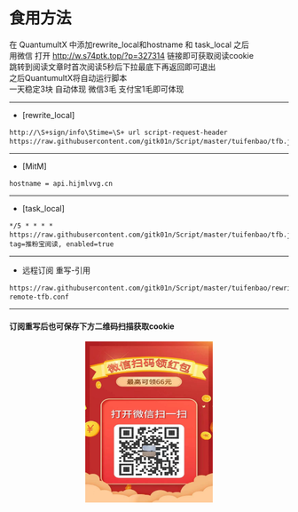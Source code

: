 # 食用方法
在 QuantumultX 中添加rewrite_local和hostname 和 task_local 之后  
用微信 打开 http://w.s74ptk.top/?p=327314 链接即可获取阅读cookie  
跳转到阅读文章时首次阅读5秒后下拉最底下再返回即可退出  
之后QuantumultX将自动运行脚本  
一天稳定3块 自动体现 微信3毛 支付宝1毛即可体现  
***
* [rewrite_local]
``````
http://\S+sign/info\Stime=\S+ url script-request-header https://raw.githubusercontent.com/gitk01n/Script/master/tuifenbao/tfb.js
``````
***
* [MitM]
``````
hostname = api.hijmlvvg.cn
``````
***
* [task_local]
``````
*/5 * * * * https://raw.githubusercontent.com/gitk01n/Script/master/tuifenbao/tfb.js, tag=推粉宝阅读, enabled=true 
``````
***
* 远程订阅 重写-引用
``````
https://raw.githubusercontent.com/gitk01n/Script/master/tuifenbao/rewrite-remote-tfb.conf
``````
***
#### 订阅重写后也可保存下方二维码扫描获取cookie
<div align=center><img width="230" height="290" src="https://github.com/gitk01n/Script/blob/master/tuifenbao/tfb.jpg"/></div>
